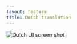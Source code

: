 ```yaml
---
layout: feature
title: Dutch translation
---
```


![Dutch UI screen shot](http://i62.tinypic.com/34j2grr.png)